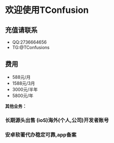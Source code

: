 # 欢迎使用TConfusion

## 充值请联系
- QQ:2736664656
- TG:@TConfusions

## 费用
- 588元/月 
- 1588元/3月 
- 3000元/半年 
- 5800元/年

**其他业务：** 
### 长期源头出售 (ioS)海外(个人,公司)开发者账号
### 安卓软著代办稳定可靠,app备案


